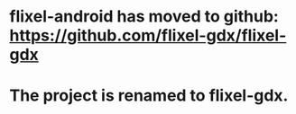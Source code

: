 # flixel-android has moved to github: https://github.com/flixel-gdx/flixel-gdx #
# The project is renamed to flixel-gdx. #